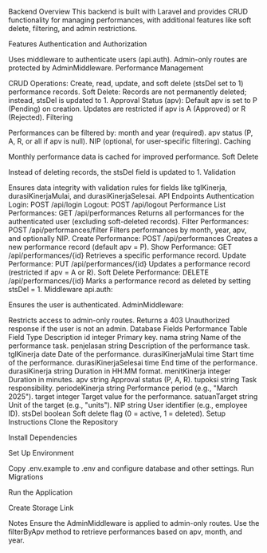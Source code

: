 Backend Overview
This backend is built with Laravel and provides CRUD functionality for managing performances, with additional features like soft delete, filtering, and admin restrictions.

Features
Authentication and Authorization

Uses middleware to authenticate users (api.auth).
Admin-only routes are protected by AdminMiddleware.
Performance Management

CRUD Operations:
Create, read, update, and soft delete (stsDel set to 1) performance records.
Soft Delete:
Records are not permanently deleted; instead, stsDel is updated to 1.
Approval Status (apv):
Default apv is set to P (Pending) on creation.
Updates are restricted if apv is A (Approved) or R (Rejected).
Filtering

Performances can be filtered by:
month and year (required).
apv status (P, A, R, or all if apv is null).
NIP (optional, for user-specific filtering).
Caching

Monthly performance data is cached for improved performance.
Soft Delete

Instead of deleting records, the stsDel field is updated to 1.
Validation

Ensures data integrity with validation rules for fields like tglKinerja, durasiKinerjaMulai, and durasiKinerjaSelesai.
API Endpoints
Authentication
Login: POST /api/login
Logout: POST /api/logout
Performance
List Performances: GET /api/performances
Returns all performances for the authenticated user (excluding soft-deleted records).
Filter Performances: POST /api/performances/filter
Filters performances by month, year, apv, and optionally NIP.
Create Performance: POST /api/performances
Creates a new performance record (default apv = P).
Show Performance: GET /api/performances/{id}
Retrieves a specific performance record.
Update Performance: PUT /api/performances/{id}
Updates a performance record (restricted if apv = A or R).
Soft Delete Performance: DELETE /api/performances/{id}
Marks a performance record as deleted by setting stsDel = 1.
Middleware
api.auth:

Ensures the user is authenticated.
AdminMiddleware:

Restricts access to admin-only routes.
Returns a 403 Unauthorized response if the user is not an admin.
Database Fields
Performance Table
Field Type Description
id integer Primary key.
nama string Name of the performance task.
penjelasan string Description of the performance task.
tglKinerja date Date of the performance.
durasiKinerjaMulai time Start time of the performance.
durasiKinerjaSelesai time End time of the performance.
durasiKinerja string Duration in HH:MM format.
menitKinerja integer Duration in minutes.
apv string Approval status (P, A, R).
tupoksi string Task responsibility.
periodeKinerja string Performance period (e.g., "March 2025").
target integer Target value for the performance.
satuanTarget string Unit of the target (e.g., "units").
NIP string User identifier (e.g., employee ID).
stsDel boolean Soft delete flag (0 = active, 1 = deleted).
Setup Instructions
Clone the Repository

Install Dependencies

Set Up Environment

Copy .env.example to .env and configure database and other settings.
Run Migrations

Run the Application

Create Storage Link

Notes
Ensure the AdminMiddleware is applied to admin-only routes.
Use the filterByApv method to retrieve performances based on apv, month, and year.

